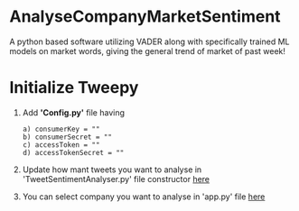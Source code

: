 # AnalyseCompanyMarketSentiment
A python based software utilizing VADER along with specifically trained ML models on market words, giving the general trend of market of past week!

# Initialize Tweepy

1. Add <b>'Config.py'</b> file having   
      
       a) consumerKey = ""
       b) consumerSecret = ""
       c) accessToken = ""
       d) accessTokenSecret = "" 

2. Update how mant tweets you want to analyse in 'TweetSentimentAnalyser.py' file constructor [here](https://github.com/AbhinavKoul/AnalyseCompanyMarketSentiment/blob/bcc792e74c4cd75f547f1b7788903c3f9f0ca5c3/TweetSentimentAnalyser.py#L33)   
3. You can select company you want to analyse in 'app.py' file [here](https://github.com/AbhinavKoul/AnalyseCompanyMarketSentiment/blob/bcc792e74c4cd75f547f1b7788903c3f9f0ca5c3/app.py#L6)  

